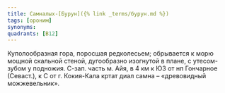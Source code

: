 ```yaml
---
title: Самналых-[Бурун]({% link _terms/бурун.md %})
tags: [ороним]
synonyms:
quadrants: [В12]
---
```


Куполообразная гора, поросшая редколесьем; обрывается к морю мощной скальной
стеной, дугообразно изогнутой в плане, с утесом-зубом у подножия. С-зап. часть
м. Айя, в 4 км к ЮЗ от нп Гончарное (Севаст.), к С от г. Кокия-Кала кртат диал
самна – «древовидный можжевельник».
